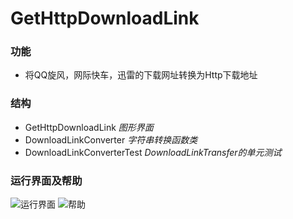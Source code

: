 # GetHttpDownloadLink

### 功能
- 将QQ旋风，网际快车，迅雷的下载网址转换为Http下载地址

### 结构
- GetHttpDownloadLink  *图形界面*
- DownloadLinkConverter *字符串转换函数类*
- DownloadLinkConverterTest *DownloadLinkTransfer的单元测试*

### 运行界面及帮助
![运行界面](https://raw.githubusercontent.com/nmghr9/GetHttpDownloadLink/master/Image/GetHttpDownLoadLink.png)
![帮助](https://raw.githubusercontent.com/nmghr9/GetHttpDownloadLink/master/Image/GetHttpDownloadLink_Help.png)